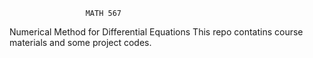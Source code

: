                      MATH 567
Numerical Method for Differential Equations
This repo contatins course materials and some project codes.
